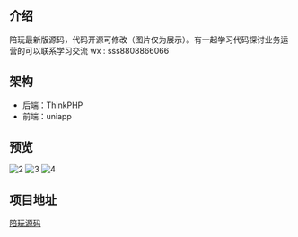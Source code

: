 
## 介绍
陪玩最新版源码，代码开源可修改（图片仅为展示）。有一起学习代码探讨业务运营的可以联系学习交流 wx :  sss8808866066

## 架构
- 后端：ThinkPHP
- 前端：uniapp

## 预览

![2](https://github.com/ubugA/peiwan/assets/145946698/926c5dd3-ab6d-4658-b8b6-56312b538062)
![3](https://github.com/ubugA/peiwan/assets/145946698/715a1b8c-bc24-48e0-92a0-49ed412c3376)
![4](https://github.com/ubugA/peiwan/assets/145946698/20b2927d-c337-441c-8af2-df3078a21fa2)



 
## 项目地址
[陪玩源码](https://github.com/ubugA/peiwan.git)
